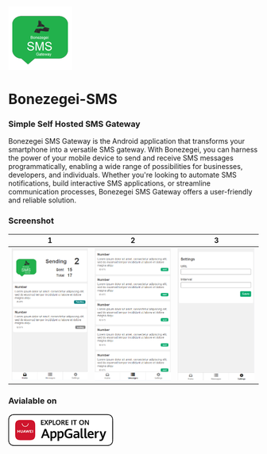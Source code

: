 
![bonezegei SMS](resources/bonezegeiSMS128.png "bonezegei SMS")
# Bonezegei-SMS


### Simple Self Hosted SMS Gateway

Bonezegei SMS Gateway is the Android application that transforms your smartphone into a versatile SMS gateway. With Bonezegei, you can harness the power of your mobile device to send and receive SMS messages programmatically, enabling a wide range of possibilities for businesses, developers, and individuals. Whether you're looking to automate SMS notifications, build interactive SMS applications, or streamline communication processes, Bonezegei SMS Gateway offers a user-friendly and reliable solution.

### Screenshot
| 1   | 2   | 3 |
|-----|-----|---|
|![bonezegei SMS](resources/feature1.png "bonezegei SMS")|![bonezegei SMS](resources/feature2.png "bonezegei SMS")|![bonezegei SMS](resources/feature3.png "bonezegei SMS")|


### Avialable on

[![P](resources/huawei_logo.png "bonezegei SMS")](https://appgallery.huawei.com/app/C109326023)


